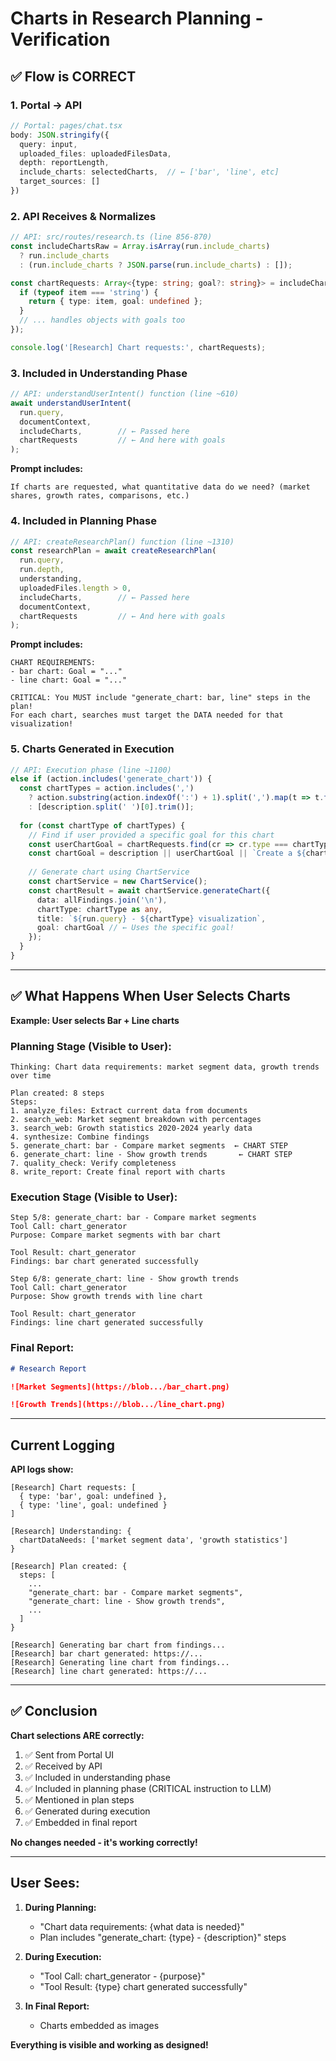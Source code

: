# Charts in Research Planning - Verification

## ✅ Flow is CORRECT

### 1. Portal → API
```typescript
// Portal: pages/chat.tsx
body: JSON.stringify({
  query: input,
  uploaded_files: uploadedFilesData,
  depth: reportLength,
  include_charts: selectedCharts,  // ← ['bar', 'line', etc]
  target_sources: []
})
```

### 2. API Receives & Normalizes
```typescript
// API: src/routes/research.ts (line 856-870)
const includeChartsRaw = Array.isArray(run.include_charts)
  ? run.include_charts
  : (run.include_charts ? JSON.parse(run.include_charts) : []);

const chartRequests: Array<{type: string; goal?: string}> = includeChartsRaw.map(item => {
  if (typeof item === 'string') {
    return { type: item, goal: undefined };
  }
  // ... handles objects with goals too
});

console.log('[Research] Chart requests:', chartRequests);
```

### 3. Included in Understanding Phase
```typescript
// API: understandUserIntent() function (line ~610)
await understandUserIntent(
  run.query,
  documentContext,
  includeCharts,        // ← Passed here
  chartRequests         // ← And here with goals
);
```

**Prompt includes:**
```
If charts are requested, what quantitative data do we need? (market shares, growth rates, comparisons, etc.)
```

### 4. Included in Planning Phase
```typescript
// API: createResearchPlan() function (line ~1310)
const researchPlan = await createResearchPlan(
  run.query,
  run.depth,
  understanding,
  uploadedFiles.length > 0,
  includeCharts,        // ← Passed here
  documentContext,
  chartRequests         // ← And here with goals
);
```

**Prompt includes:**
```
CHART REQUIREMENTS:
- bar chart: Goal = "..."
- line chart: Goal = "..."

CRITICAL: You MUST include "generate_chart: bar, line" steps in the plan!
For each chart, searches must target the DATA needed for that visualization!
```

### 5. Charts Generated in Execution
```typescript
// API: Execution phase (line ~1100)
else if (action.includes('generate_chart')) {
  const chartTypes = action.includes(',')
    ? action.substring(action.indexOf(':') + 1).split(',').map(t => t.trim())
    : [description.split(' ')[0].trim()];
  
  for (const chartType of chartTypes) {
    // Find if user provided a specific goal for this chart
    const userChartGoal = chartRequests.find(cr => cr.type === chartType)?.goal;
    const chartGoal = description || userChartGoal || `Create a ${chartType} chart...`;
    
    // Generate chart using ChartService
    const chartService = new ChartService();
    const chartResult = await chartService.generateChart({
      data: allFindings.join('\n'),
      chartType: chartType as any,
      title: `${run.query} - ${chartType} visualization`,
      goal: chartGoal // ← Uses the specific goal!
    });
  }
}
```

---

## ✅ What Happens When User Selects Charts

**Example: User selects Bar + Line charts**

### Planning Stage (Visible to User):
```
Thinking: Chart data requirements: market segment data, growth trends over time

Plan created: 8 steps
Steps:
1. analyze_files: Extract current data from documents
2. search_web: Market segment breakdown with percentages
3. search_web: Growth statistics 2020-2024 yearly data
4. synthesize: Combine findings
5. generate_chart: bar - Compare market segments  ← CHART STEP
6. generate_chart: line - Show growth trends       ← CHART STEP
7. quality_check: Verify completeness
8. write_report: Create final report with charts
```

### Execution Stage (Visible to User):
```
Step 5/8: generate_chart: bar - Compare market segments
Tool Call: chart_generator
Purpose: Compare market segments with bar chart

Tool Result: chart_generator
Findings: bar chart generated successfully

Step 6/8: generate_chart: line - Show growth trends
Tool Call: chart_generator
Purpose: Show growth trends with line chart

Tool Result: chart_generator
Findings: line chart generated successfully
```

### Final Report:
```markdown
# Research Report

![Market Segments](https://blob.../bar_chart.png)

![Growth Trends](https://blob.../line_chart.png)
```

---

## Current Logging

**API logs show:**
```
[Research] Chart requests: [
  { type: 'bar', goal: undefined },
  { type: 'line', goal: undefined }
]

[Research] Understanding: {
  chartDataNeeds: ['market segment data', 'growth statistics']
}

[Research] Plan created: {
  steps: [
    ...
    "generate_chart: bar - Compare market segments",
    "generate_chart: line - Show growth trends",
    ...
  ]
}

[Research] Generating bar chart from findings...
[Research] bar chart generated: https://...
[Research] Generating line chart from findings...
[Research] line chart generated: https://...
```

---

## ✅ Conclusion

**Chart selections ARE correctly:**
1. ✅ Sent from Portal UI
2. ✅ Received by API
3. ✅ Included in understanding phase
4. ✅ Included in planning phase (CRITICAL instruction to LLM)
5. ✅ Mentioned in plan steps
6. ✅ Generated during execution
7. ✅ Embedded in final report

**No changes needed - it's working correctly!**

---

## User Sees:

1. **During Planning:**
   - "Chart data requirements: {what data is needed}"
   - Plan includes "generate_chart: {type} - {description}" steps

2. **During Execution:**
   - "Tool Call: chart_generator - {purpose}"
   - "Tool Result: {type} chart generated successfully"

3. **In Final Report:**
   - Charts embedded as images

**Everything is visible and working as designed!**


